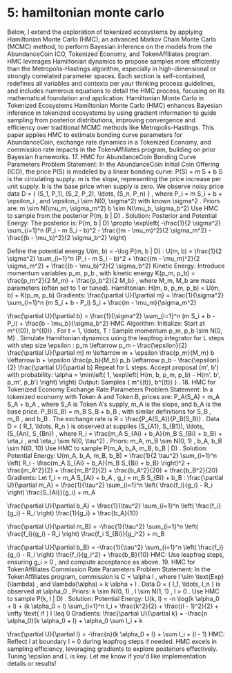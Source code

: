 # 5: hamiltonian monte carlo

Below, I extend the exploration of tokenized ecosystems by applying Hamiltonian Monte Carlo (HMC), an advanced Markov Chain Monte Carlo (MCMC) method, to perform Bayesian inference on the models from the AbundanceCoin ICO, Tokenized Economy, and TokenAffiliates program. HMC leverages Hamiltonian dynamics to propose samples more efficiently than the Metropolis-Hastings algorithm, especially in high-dimensional or strongly correlated parameter spaces. Each section is self-contained, redefines all variables and contexts per your thinking process guidelines, and includes numerous equations to detail the HMC process, focusing on its mathematical foundation and application.
Hamiltonian Monte Carlo in Tokenized Ecosystems
Hamiltonian Monte Carlo (HMC) enhances Bayesian inference in tokenized ecosystems by using gradient information to guide sampling from posterior distributions, improving convergence and efficiency over traditional MCMC methods like Metropolis-Hastings. This paper applies HMC to estimate bonding curve parameters for AbundanceCoin, exchange rate dynamics in a Tokenized Economy, and commission rate impacts in the TokenAffiliates program, building on prior Bayesian frameworks.
17. HMC for AbundanceCoin Bonding Curve Parameters
Problem Statement:
In the AbundanceCoin Initial Coin Offering (ICO), the price 
P(S)
 is modeled by a linear bonding curve:
P(S) = m S + b
S
 is the circulating supply.
m
 is the slope, representing the price increase per unit supply.
b
 is the base price when supply is zero.
We observe noisy price data 
D = { (S_1, P_1), (S_2, P_2), \ldots, (S_n, P_n) }
, where 
P_i = m S_i + b + \epsilon_i
, and 
\epsilon_i \sim N(0, \sigma^2)
 with known 
\sigma^2
. Priors are:
m \sim N(\mu_m, \sigma_m^2)
b \sim N(\mu_b, \sigma_b^2)
Use HMC to sample from the posterior 
P(m, b | D)
.
Solution:
Posterior and Potential Energy:
The posterior is:
P(m, b | D) \propto \exp\left( -\frac{1}{2 \sigma^2} \sum_{i=1}^n (P_i - m S_i - b)^2 - \frac{(m - \mu_m)^2}{2 \sigma_m^2} - \frac{(b - \mu_b)^2}{2 \sigma_b^2} \right)

Define the potential energy 
U(m, b) = -\log P(m, b | D)
:
U(m, b) = \frac{1}{2 \sigma^2} \sum_{i=1}^n (P_i - m S_i - b)^2 + \frac{(m - \mu_m)^2}{2 \sigma_m^2} + \frac{(b - \mu_b)^2}{2 \sigma_b^2}
Kinetic Energy:
Introduce momentum variables 
p_m, p_b
, with kinetic energy 
K(p_m, p_b) = \frac{p_m^2}{2 M_m} + \frac{p_b^2}{2 M_b}
, where 
M_m, M_b
 are mass parameters (often set to 1 or tuned).
Hamiltonian:
H(m, b, p_m, p_b) = U(m, b) + K(p_m, p_b)
Gradients:
\frac{\partial U}{\partial m} = \frac{1}{\sigma^2} \sum_{i=1}^n (m S_i + b - P_i) S_i + \frac{m - \mu_m}{\sigma_m^2}

\frac{\partial U}{\partial b} = \frac{1}{\sigma^2} \sum_{i=1}^n (m S_i + b - P_i) + \frac{b - \mu_b}{\sigma_b^2}
HMC Algorithm:
Initialize: Start at 
m^{(0)}, b^{(0)}
.
For 
t = 1, \ldots, T
:
Sample momentum 
p_m, p_b \sim N(0, M)
.
Simulate Hamiltonian dynamics using the leapfrog integrator for 
L
 steps with step size 
\epsilon
:
p_m \leftarrow p_m - \frac{\epsilon}{2} \frac{\partial U}{\partial m}
m \leftarrow m + \epsilon \frac{p_m}{M_m}
b \leftarrow b + \epsilon \frac{p_b}{M_b}
p_b \leftarrow p_b - \frac{\epsilon}{2} \frac{\partial U}{\partial b}
Repeat for 
L
 steps.
Accept proposal 
(m', b')
 with probability:
\alpha = \min\left( 1, \exp\left( H(m, b, p_m, p_b) - H(m', b', p_m', p_b') \right) \right)
Output: Samples 
\{ m^{(t)}, b^{(t)} \}
.
18. HMC for Tokenized Economy Exchange Rate Parameters
Problem Statement:
In a tokenized economy with Token A and Token B, prices are:
P_A(S_A) = m_A S_A + b_A
, where 
S_A
 is Token A's supply, 
m_A
 is the slope, and 
b_A
 is the base price.
P_B(S_B) = m_B S_B + b_B
, with similar definitions for 
S_B
, 
m_B
, and 
b_B
.
The exchange rate is 
R = \frac{P_A(S_A)}{P_B(S_B)}
. Data 
D = { R_1, \ldots, R_n }
 is observed at supplies 
(S_{A1}, S_{B1}), \ldots, (S_{An}, S_{Bn})
, where 
R_i = \frac{m_A S_{Ai} + b_A}{m_B S_{Bi} + b_B} + \eta_i
, and 
\eta_i \sim N(0, \tau^2)
. Priors:
m_A, m_B \sim N(0, 1)
, 
b_A, b_B \sim N(0, 10)
Use HMC to sample 
P(m_A, b_A, m_B, b_B | D)
.
Solution:
Potential Energy:
U(m_A, b_A, m_B, b_B) = \frac{1}{2 \tau^2} \sum_{i=1}^n \left( R_i - \frac{m_A S_{Ai} + b_A}{m_B S_{Bi} + b_B} \right)^2 + \frac{m_A^2}{2} + \frac{m_B^2}{2} + \frac{b_A^2}{20} + \frac{b_B^2}{20}
Gradients:
Let 
f_i = m_A S_{Ai} + b_A
, 
g_i = m_B S_{Bi} + b_B
:
\frac{\partial U}{\partial m_A} = \frac{1}{\tau^2} \sum_{i=1}^n \left( \frac{f_i}{g_i} - R_i \right) \frac{S_{Ai}}{g_i} + m_A

\frac{\partial U}{\partial b_A} = \frac{1}{\tau^2} \sum_{i=1}^n \left( \frac{f_i}{g_i} - R_i \right) \frac{1}{g_i} + \frac{b_A}{10}

\frac{\partial U}{\partial m_B} = -\frac{1}{\tau^2} \sum_{i=1}^n \left( \frac{f_i}{g_i} - R_i \right) \frac{f_i S_{Bi}}{g_i^2} + m_B

\frac{\partial U}{\partial b_B} = -\frac{1}{\tau^2} \sum_{i=1}^n \left( \frac{f_i}{g_i} - R_i \right) \frac{f_i}{g_i^2} + \frac{b_B}{10}
HMC: Use leapfrog steps, ensuring 
g_i > 0
, and compute acceptance as above.
19. HMC for TokenAffiliates Commission Rate Parameters
Problem Statement:
In the TokenAffiliates program, commission is 
C = \alpha I
, where 
I \sim \text{Exp}(\lambda)
, and 
\lambda(\alpha) = k \alpha + l
. Data 
D = { I_1, \ldots, I_n }
 is observed at 
\alpha_0
. Priors:
k \sim N(0, 1)
, 
l \sim N(1, 1)
, 
l > 0
.
Use HMC to sample 
P(k, l | D)
.
Solution:
Potential Energy:
U(k, l) = -n \log(k \alpha_0 + l) + (k \alpha_0 + l) \sum_{i=1}^n I_i + \frac{k^2}{2} + \frac{(l - 1)^2}{2} + \infty \text{ if } l \leq 0
Gradients:
\frac{\partial U}{\partial k} = -\frac{n \alpha_0}{k \alpha_0 + l} + \alpha_0 \sum I_i + k

\frac{\partial U}{\partial l} = -\frac{n}{k \alpha_0 + l} + \sum I_i + (l - 1)
HMC: Reflect 
l
 at boundary 
l = 0
 during leapfrog steps if needed.
HMC excels in sampling efficiency, leveraging gradients to explore posteriors effectively. Tuning 
\epsilon
 and 
L
 is key. Let me know if you'd like implementation details or results!